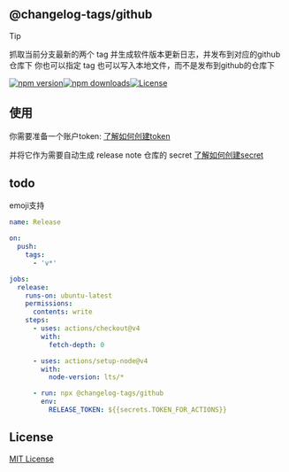 ## @changelog-tags/github

> [!TIP]
> 抓取当前分支最新的两个 tag 并生成软件版本更新日志，并发布到对应的github仓库下
> 你也可以指定 tag
> 也可以写入本地文件，而不是发布到github的仓库下

[![npm version][npm-version-src]][npm-package-href][![npm downloads][npm-monthly-downloads-src]][npm-monthly-downloads-href][![License][license-src]][npm-package-href]

## 使用

你需要准备一个账户token: [了解如何创建token](https://github.com/settings/tokens)

并将它作为需要自动生成 release note 仓库的 secret [了解如何创建secret](https://docs.github.com/zh/actions/security-guides/using-secrets-in-github-actions)

## todo

emoji支持

```yml
name: Release

on:
  push:
    tags:
      - 'v*'

jobs:
  release:
    runs-on: ubuntu-latest
    permissions:
      contents: write
    steps:
      - uses: actions/checkout@v4
        with:
          fetch-depth: 0

      - uses: actions/setup-node@v4
        with:
          node-version: lts/*

      - run: npx @changelog-tags/github
        env:
          RELEASE_TOKEN: ${{secrets.TOKEN_FOR_ACTIONS}}
```

## License

[MIT License](./LICENSE)

<!-- Badges -->

[npm-package-href]: https://npmjs.com/package/@changelog-tags/github
[npm-monthly-downloads-src]: https://img.shields.io/npm/dm/@changelog-tags/github.svg?style=flat-square
[npm-monthly-downloads-href]: http://npm-stat.com/charts.html?package=@changelog-tags/github&from=2024-03-16
[npm-version-src]: https://img.shields.io/npm/v/@changelog-tags/github/latest.svg?style=flat-square
[license-src]: https://img.shields.io/npm/l/@changelog-tags/github.svg?style=flat-square
